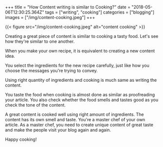 +++
title = "How Content writing is similar to Cooking?"
date = "2018-05-06T12:30:25.364Z"
tags = ["writing", "cooking"]
categories = ["blogging"]
images = ["/img/content-cooking.jpeg"]
+++

{{< figure src="/img/content-cooking.jpeg" alt="content cooking" >}}

Creating a great piece of content is similar to cooking a tasty food. Let's see how they're similar to one another.

When you make your own recipe, it is equivalent to creating a new content idea.

You select the ingredients for the new recipe carefully, just like how you choose the messages you're trying to convey.

Using right quantity of ingredients and cooking is much same as writing the content.

You taste the food when cooking is almost done as similar as proofreading your article. You also check whether the food smells and tastes good as you check the tone of the content.

A great content is cooked well using right amount of ingredients. The content has its own smell and taste. You're a master chef of your own article. As a master chef, you need to create unique content of great taste and make the people visit your blog again and again.

Happy cooking!
